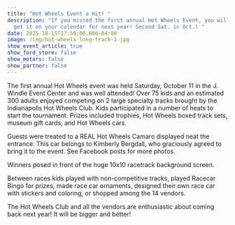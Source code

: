 ```yaml
---
title: "Hot Wheels Event a Hit! "
description: "If you missed the first annual Hot Wheels Event, you will want to
  get it on your calendar for next year! Second Sat. in Oct.! "
date: 2025-10-15T17:59:00.000-04:00
image: /img/hot-wheels-long-track-1.jpg
show_event_article: true
show_ford_store: false
show_motors: false
show_partner: false
---
```

The first annual Hot Wheels event was held Saturday, October 11 in the J. Windle Event Center and was well attended! Over 75 kids and an estimated 300 adults enjoyed competing on 2 large specialty tracks brought by the Indianapolis Hot Wheels Club. Kids participated in a number of heats to start the tournament. Prizes included trophies, Hot Wheels boxed track sets, museum gift cards, and Hot Wheels cars. 

Guests were treated to a REAL Hot Wheels Camaro displayed neat the entrance. This car belongs to Kimberly Bergdall, who graciously agreed to bring it to the event. See Facebook posts for more photos. 

Winners posed in front of the huge 10x10 racetrack background screen. 

Between races kids played with non-competitive tracks, played Racecar Bingo for prizes, made race car ornaments, designed their own race car with stickers and coloring, or shopped among the 14 vendors. 

The Hot Wheels Club and all the vendors are enthusiastic about coming back next year! It will be bigger and better!
